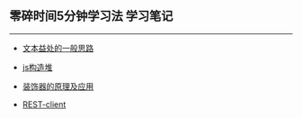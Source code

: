 
## 零碎时间5分钟学习法 学习笔记

---

- [文本益处的一般思路](https://github.com/formattedzzz/fe-notes/src/CSS/text-over/index.md)
- [js构造堆](https://github.com/formattedzzz/fe-notes/src/JS/heap-sort/index.md)
- [装饰器的原理及应用](https://github.com/formattedzzz/fe-notes/src/JS/decorator/index.md)

- [REST-client](https://github.com/formattedzzz/fe-notes/src/JS/decorator/index.md)

